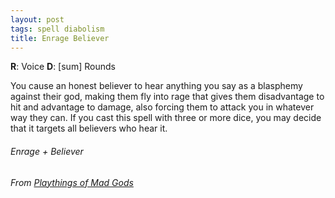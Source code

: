 ```yaml
---
layout: post
tags: spell diabolism
title: Enrage Believer
---
```


**R**: Voice	**D**: [sum] Rounds

You cause an honest believer to hear anything you say as a blasphemy against their god, making them fly into rage that gives them disadvantage to hit and advantage to damage, also forcing them to attack you in whatever way they can. If you cast this spell with three or more dice, you may decide that it targets all believers who hear it.

###### Enrage + Believer
###### From [Playthings of Mad Gods](https://madgods.bearblog.dev/glog-class-abnegator/)
